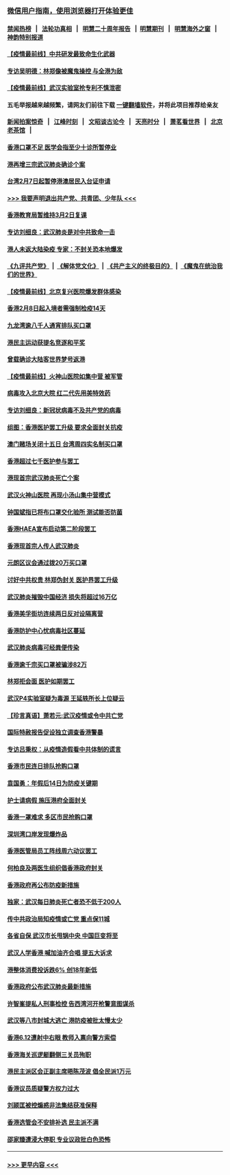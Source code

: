 ### [微信用户指南，使用浏览器打开体验更佳](https://github.com/gfw-breaker/banned-news1/blob/master/indexes/wechat-guide.md?t=0)
#### [禁闻热榜](热点新闻.md?t=0)  &nbsp;&nbsp;|&nbsp;&nbsp; [法轮功真相](https://github.com/gfw-breaker/truth/blob/master/README.md?t=0) &nbsp;&nbsp;|&nbsp;&nbsp; [明慧二十周年报告](https://github.com/gfw-breaker/mh-reports/blob/master/README.md?t=0) &nbsp;&nbsp;|&nbsp;&nbsp;[明慧期刊](https://github.com/gfw-breaker/mh-qikan) &nbsp;&nbsp;|&nbsp;&nbsp; [明慧海外之窗](https://github.com/gfw-breaker/mh-news/blob/master/README.md?t=0) &nbsp;&nbsp;|&nbsp;&nbsp; [神韵特别报道](https://github.com/gfw-breaker/mh-news/blob/master/shenyun.md?t=0)
#### [【疫情最前线】中共研发最致命生化武器](../pages/nsc415/n11853087.md?t=02081111) 
#### [专访吴明德：林郑像被魔鬼操控 与全港为敌](../pages/nsc415/n11852734.md?t=02081111) 
#### [【疫情最前线】武汉实验室抢专利不慎泄密](../pages/nsc415/n11850310.md?t=02081111) 
#### 五毛举报越来越频繁，请网友们前往下载 [一键翻墙软件](https://github.com/gfw-breaker/ssr-accounts)，并将此项目推荐给亲友
#### [新闻拍案惊奇](https://github.com/gfw-breaker/banned-news1/blob/master/pages/link4.md) &nbsp;&nbsp;|&nbsp;&nbsp; [江峰时刻](https://github.com/gfw-breaker/banned-news1/blob/master/pages/link4.md) &nbsp;&nbsp;|&nbsp;&nbsp; [文昭谈古论今](https://github.com/gfw-breaker/banned-news1/blob/master/pages/link4.md) &nbsp;&nbsp;|&nbsp;&nbsp; [天亮时分](https://github.com/gfw-breaker/banned-news1/blob/master/pages/link4.md) &nbsp;&nbsp;|&nbsp;&nbsp; [萧茗看世界](https://github.com/gfw-breaker/banned-news1/blob/master/pages/link4.md) &nbsp;&nbsp;|&nbsp;&nbsp; [北京老茶馆](https://github.com/gfw-breaker/banned-news1/blob/master/pages/link4.md) &nbsp;&nbsp;|&nbsp;&nbsp; 
#### [香港口罩不足 医学会指至少十诊所暂停业](../pages/nsc415/n11850301.md?t=02081111) 
#### [港再增三宗武汉肺炎确诊个案](../pages/nsc415/n11850328.md?t=02081111) 
#### [台湾2月7日起暂停港澳居民入台证申请](../pages/nsc415/n11850304.md?t=02081111) 
#### [>>> 我要声明退出共产党、共青团、少年队 <<<](https://github.com/begood0513/goodnews/blob/master/quit/letter.md) 
#### [香港教育局暂维持3月2日复课](../pages/nsc415/n11850260.md?t=02081111) 
#### [专访刘细良：武汉肺炎是对中共致命一击](../pages/nsc415/n11849934.md?t=02081111) 
#### [港人未返大陆染疫 专家：不封关恐本地爆发](../pages/nsc415/n11848021.md?t=02081111) 
#### [《九评共产党》](https://github.com/begood0513/9ping.md/blob/master/README.md) &nbsp;|&nbsp; [《解体党文化》](../../../../jtdwh.md/blob/master/README.md)  &nbsp;|&nbsp; [《共产主义的终极目的》](../../../../gczydzjmd.md/blob/master/README.md) &nbsp;|&nbsp; [《魔鬼在统治我们的世界》](../../../../mgztzwmdsj.md/blob/master/README.md) 
#### [【疫情最前线】北京复兴医院爆发群体感染](../pages/nsc415/n11847626.md?t=02081111) 
#### [香港2月8日起入境者需强制检疫14天](../pages/nsc415/n11847658.md?t=02081111) 
#### [九龙湾逾八千人通宵排队买口罩](../pages/nsc415/n11847647.md?t=02081111) 
#### [港民主运动获提名竞逐和平奖](../pages/nsc415/n11847633.md?t=02081111) 
#### [曾载确诊大陆客世界梦号返港](../pages/nsc415/n11847608.md?t=02081111) 
#### [【疫情最前线】火神山医院如集中营 被军管](../pages/nsc415/n11847524.md?t=02081111) 
#### [病毒攻入北京大院 红二代先用美特效药](../pages/nsc415/n11847427.md?t=02081111) 
#### [专访刘细良：新冠状病毒不及共产党的病毒](../pages/nsc415/n11847164.md?t=02081111) 
#### [组图：香港医护罢工升级 要求全面封关抗疫](../pages/nsc415/n11844107.md?t=02081111) 
#### [澳门赌场关闭十五日 台湾周四实名制买口罩](../pages/nsc415/n11845083.md?t=02081111) 
#### [香港超过七千医护参与罢工](../pages/nsc415/n11845051.md?t=02081111) 
#### [港现首宗武汉肺炎死亡个案](../pages/nsc415/n11844998.md?t=02081111) 
#### [武汉火神山医院 再现小汤山集中营模式](../pages/nsc415/n11844763.md?t=02081111) 
#### [钟国斌指已将布口罩交化验所 测试能否防菌](../pages/nsc415/n11842783.md?t=02081111) 
#### [香港HAEA宣布启动第二阶段罢工](../pages/nsc415/n11842723.md?t=02081111) 
#### [香港现首宗人传人武汉肺炎](../pages/nsc415/n11842766.md?t=02081111) 
#### [元朗区议会通过拨20万买口罩](../pages/nsc415/n11842754.md?t=02081111) 
#### [讨好中共权贵 林郑伪封关 医护界罢工升级](../pages/nsc415/n11842359.md?t=02081111) 
#### [武汉肺炎摧毁中国经济 损失将超过16万亿](../pages/nsc415/n11839723.md?t=02081111) 
#### [香港美孚街坊连续两日反对设隔离营](../pages/nsc415/n11839962.md?t=02081111) 
#### [香港防护中心忧病毒社区蔓延](../pages/nsc415/n11839933.md?t=02081111) 
#### [武汉肺炎病毒可经粪便传染](../pages/nsc415/n11839939.md?t=02081111) 
#### [香港逾千宗买口罩被骗涉82万](../pages/nsc415/n11839914.md?t=02081111) 
#### [林郑拒会面 医护如期罢工](../pages/nsc415/n11839892.md?t=02081111) 
#### [武汉P4实验室疑为毒源 王延轶所长上位疑云](../pages/nsc415/n11835543.md?t=02081111) 
#### [【珍言真语】萧若元:武汉疫情或令中共亡党](../pages/nsc415/n11829394.md?t=02081111) 
#### [国际特赦报告促设独立调查香港警暴](../pages/nsc415/n11833845.md?t=02081111) 
#### [专访吕秉权：从疫情造假看中共体制的谎言](../pages/nsc415/n11833813.md?t=02081111) 
#### [香港市民连日排队抢购口罩](../pages/nsc415/n11833794.md?t=02081111) 
#### [袁国勇：年假后14日为防疫关键期](../pages/nsc415/n11831088.md?t=02081111) 
#### [护士请病假 施压港府全面封关](../pages/nsc415/n11831030.md?t=02081111) 
#### [香港一罩难求 多区市民抢购口罩](../pages/nsc415/n11831002.md?t=02081111) 
#### [深圳湾口岸发现爆炸品](../pages/nsc415/n11828802.md?t=02081111) 
#### [香港医管局员工阵线周六动议罢工](../pages/nsc415/n11828762.md?t=02081111) 
#### [何柏良及两医生组织倡香港政府封关](../pages/nsc415/n11828749.md?t=02081111) 
#### [香港政府再公布防疫新措施](../pages/nsc415/n11828716.md?t=02081111) 
#### [独家：武汉每日肺炎死亡者恐不低于200人](../pages/nsc415/n11828240.md?t=02081111) 
#### [传中共政治局知疫情或亡党 重点保11城](../pages/nsc415/n11828145.md?t=02081111) 
#### [各省自保 武汉市长甩锅中央 中国巨变将至](../pages/nsc415/n11828021.md?t=02081111) 
#### [武汉人学香港 喊加油齐合唱 提五大诉求](../pages/nsc415/n11827046.md?t=02081111) 
#### [港整体消费投诉跌6% 创18年新低](../pages/nsc415/n11817280.md?t=02081111) 
#### [香港政府公布武汉肺炎最新措施](../pages/nsc415/n11817152.md?t=02081111) 
#### [许智峯提私人刑事检控 告西湾河开枪警意图谋杀](../pages/nsc415/n11817132.md?t=02081111) 
#### [武汉等八市封城大逃亡 港防疫被批太慢太少](../pages/nsc415/n11817058.md?t=02081111) 
#### [香港6.12遭射中右眼 教师入禀向警方索偿](../pages/nsc415/n11814678.md?t=02081111) 
#### [香港海关巡逻艇翻侧三关员殉职](../pages/nsc415/n11814604.md?t=02081111) 
#### [港民主派区会正副主席晤陈茂波 倡全民派1万元](../pages/nsc415/n11814582.md?t=02081111) 
#### [香港议员质疑警方权力过大](../pages/nsc415/n11814560.md?t=02081111) 
#### [刘颕匡被控煽惑非法集结获准保释](../pages/nsc415/n11811727.md?t=02081111) 
#### [香港选管会不安排补选 民主派不满](../pages/nsc415/n11811691.md?t=02081111) 
#### [邵家臻遭浸大停职 专业议政批白色恐怖](../pages/nsc415/n11811670.md?t=02081111) 

----
#### [ >>> 更早内容 <<< ](../indexes/nsc415-earlier.md)
